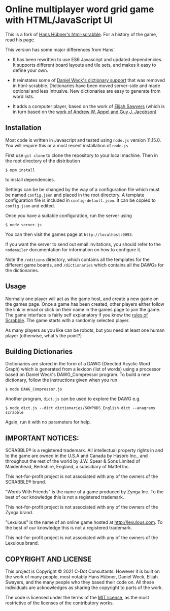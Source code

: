 # Online multiplayer word grid game with HTML/JavaScript UI

This is a fork of [Hans Hübner's html-scrabble](https://github.com/hanshuebner/html-scrabble). For a history of the game, read his page. 

This version has some major differences from Hans'.
* It has been rewritten to use ES6 Javascript and updated dependencies. It supports different board layouts and tile sets, and makes it easy to define your own.

* It reinstates some of [Daniel Weck's dictionary support](https://github.com/danielweck/scrabble-html-ui) that was removed in html-scrabble. Dictionaries have been moved server-side and made optional and less intrusive. New dictionaries are easy to generate from word lists.
* It adds a computer player, based on the work of [Elijah Sawyers](https://raw.githubusercontent.com/elijahsawyers/WordsWithFriendsHelper) (which is in turn based on the [work of Andrew W. Appel and Guy J. Jacobson](
https://www.cs.cmu.edu/afs/cs/academic/class/15451-s06/www/lectures/scrabble.pdf))

## Installation

Most code is written in Javascript and tested using `node.js` version 11.15.0.
You will require this or a most recent installation of `node.js`

First use `git clone` to clone the repository to your local machine. Then in
the root directory of the distribution
```
$ npm install
```
to install dependencies.

Settings can be be changed by the way of a configuration file which must be named `config.json` and placed in the root directory. A template configuration file is included in `config-default.json`. It can be copied to `config.json` and edited.

Once you have a suitable configuration, run the server using
```
$ node server.js
```
You can then visit the games page at `http://localhost:9093`.

If you want the server to send out email invitations, you should refer to the `nodemailer` documentation for information on how to configure it.

Note the `/editions` directory, which contains all the templates for the different game boards, and `/dictionaries` which contains all the DAWGs for the dictionaries.

## Usage

Normally one player will act as the game host, and create a new game on the games page. Once a game has been created, other players either follow the link in email or click on their name in the games page to join the game. The game interface is fairly self explanatory if you know the [rules of Scrabble](https://www.officialgamerules.org/scrabble). The game starts with a randomly selected player.

As many players as you like can be robots, but you need at least one human player (otherwise, what's the point?)

## Building Dictionaries

Dictionaries are stored in the form of a DAWG (Directed Acyclic Word Graph) which is generated from a lexicon (list of words) using a processor based on Daniel Weck's DAWG_Compressor program. To build a new dictionary, follow the instructions given when you run
```
$ node DAWG_Compressor.js
```
Another program, `dict.js` can be used to explore the DAWG e.g.
```
$ node dict.js --dict dictionaries/SOWPODS_English.dict --anagrams scrabble
```
Again, run it with no parameters for help.

## IMPORTANT NOTICES:

SCRABBLE® is a registered trademark. All intellectual property
rights in and to the game are owned in the U.S.A and Canada by
Hasbro Inc., and throughout the rest of the world by J.W. Spear &
Sons Limited of Maidenhead, Berkshire, England, a subsidiary of
Mattel Inc.

This not-for-profit project is not associated with any of the owners
of the SCRABBLE® brand.

"Words With Friends" is the name of a game produced by Zynga Inc. To
the best of our knowledge this is not a registered trademark.

This not-for-profit project is not associated with any of the owners
of the Zynga brand.

"Lexulous" is the name of an online game hosted at
http://lexulous.com. To the best of our knowledge this is not a
registered trademark.

This not-for-profit project is not associated with any of the owners
of the Lexulous brand.

## COPYRIGHT AND LICENSE

This project is Copyright &copy; 2021 C-Dot Consultants. However it is
built on the work of many people, most notably Hans Hübner, Daniel
Weck, Elijah Swayers, and the many people who they based their code
on. All these individuals are acknowledges as sharing the copyright to
parts of the work.

The code is licensed under the terms of the [MIT license](https://en.wikipedia.org/wiki/MIT_License),
as the most restrictive of the licenses of the contributory works.
